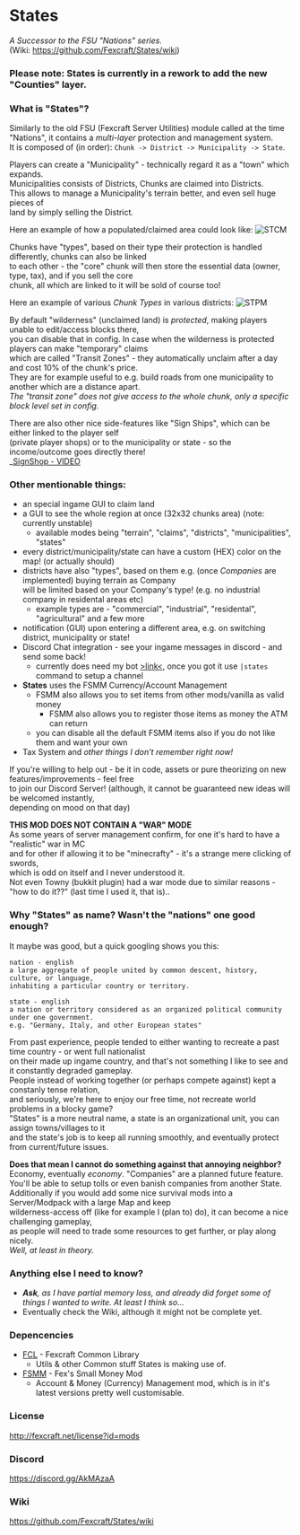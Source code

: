 # States
_A Successor to the FSU "Nations" series._    
(Wiki: https://github.com/Fexcraft/States/wiki)

### Please note: States is currently in a rework to add the new "Counties" layer.

### What is "States"?
Similarly to the old FSU (Fexcraft Server Utilities) module called at the time "Nations", it contains a _multi-layer_ protection and management system.    
It is composed of (in order): `Chunk -> District -> Municipality -> State`.    

Players can create a "Municipality" - technically regard it as a "town" which expands.    
Municipalities consists of Districts, Chunks are claimed into Districts.    
This allows to manage a Municipality's terrain better, and even sell huge pieces of    
land by simply selling the District.

Here an example of how a populated/claimed area could look like:
![STCM](https://i.imgur.com/6KgjMei.png)


Chunks have "types", based on their type their protection is handled differently, chunks can also be linked    
to each other - the "core" chunk will then store the essential data (owner, type, tax), and if you sell the core    
chunk, all which are linked to it will be sold of course too!

Here an example of various _Chunk Types_ in various districts:
![STPM](https://i.imgur.com/pDfBGTV.png)


By default "wilderness" (unclaimed land) is _protected_, making players unable to edit/access blocks there,    
you can disable that in config. In case when the wilderness is protected players can make "temporary" claims    
which are called "Transit Zones" - they automatically unclaim after a day and cost 10% of the chunk's price.    
They are for example useful to e.g. build roads from one municipality to another which are a distance apart.    
_The "transit zone" does not give access to the whole chunk, only a specific block level set in config._


There are also other nice side-features like "Sign Ships", which can be either linked to the player self    
(private player shops) or to the municipality or state - so the income/outcome goes directly there!    
_[SignShop - VIDEO](https://cdn.discordapp.com/attachments/424351061873131521/443900271362572288/2018-05-10_00-17-07.mp4)


### Other mentionable things:
- an special ingame GUI to claim land
- a GUI to see the whole region at once (32x32 chunks area) (note: currently unstable)
  - available modes being "terrain", "claims", "districts", "municipalities", "states"
- every district/municipality/state can have a custom (HEX) color on the map! (or actually should)
- districts have also "types", based on them e.g. (once _Companies_ are implemented) buying terrain as Company     
will be limited based on your Company's type! (e.g. no industrial company in residental areas etc)
  - example types are - "commercial", "industrial", "residental", "agricultural" and a few more
- notification (GUI) upon entering a different area, e.g. on switching district, municipality or state!
- Discord Chat integration - see your ingame messages in discord - and send some back!
  - currently does need my bot [>link<](https://discordapp.com/api/oauth2/authorize?client_id=435505271108927533&permissions=8&scope=bot), once you got it use `|states` command to setup a channel
- **States** uses the FSMM Currency/Account Management
  - FSMM also allows you to set items from other mods/vanilla as valid money
    - FSMM also allows you to register those items as money the ATM can return
  - you can disable all the default FSMM items also if you do not like them and want your own
- Tax System and _other things I don't remember right now!_


If you're willing to help out - be it in code, assets or pure theorizing on new features/improvements - feel free    
to join our Discord Server! (although, it cannot be guaranteed new ideas will be welcomed instantly,    
depending on mood on that day)

**THIS MOD DOES NOT CONTAIN A "WAR" MODE**    
As some years of server management confirm, for one it's hard to have a "realistic" war in MC    
and for other if allowing it to be "minecrafty" - it's a strange mere clicking of swords,    
which is odd on itself and I never understood it.    
Not even Towny (bukkit plugin) had a war mode due to similar reasons - "how to do it??" (last time I used it, that is)..


### Why "States" as name? Wasn't the "nations" one good enough?
It maybe was good, but a quick googling shows you this:
```
nation - english
a large aggregate of people united by common descent, history, culture, or language,
inhabiting a particular country or territory.
```
```
state - english
a nation or territory considered as an organized political community under one government.
e.g. "Germany, Italy, and other European states"
```
From past experience, people tended to either wanting to recreate a past time country - or went full nationalist    
on their made up ingame country, and that's not something I like to see and it constantly degraded gameplay.    
People instead of working together (or perhaps compete against) kept a constanly tense relation,    
and seriously, we're here to enjoy our free time, not recreate world problems in a blocky game?    
"States" is a more neutral name, a state is an organizational unit, you can assign towns/villages to it    
and the state's job is to keep all running smoothly, and eventually protect from current/future issues.

**Does that mean I cannot do something against that annoying neighbor?**    
Economy, eventually _economy_. "Companies" are a planned future feature.    
You'll be able to setup tolls or even banish companies from another State.    
Additionally if you would add some nice survival mods into a Server/Modpack with a large Map and keep    
wilderness-access off (like for example I (plan to) do), it can become a nice challenging gameplay,    
as people will need to trade some resources to get further, or play along nicely.    
_Well, at least in theory._


### Anything else I need to know?
- _**Ask**, as I have partial memory loss, and already did forget some of things I wanted to write. At least I think so..._
- Eventually check the Wiki, although it might not be complete yet.

### Depencencies
- [FCL](https://github.com/Fexcraft/FCL) - Fexcraft Common Library
  - Utils & other Common stuff States is making use of.
- [FSMM](https://github.com/Fexcraft/FSMM) - Fex's Small Money Mod
  - Account & Money (Currency) Management mod, which is in it's latest versions pretty well customisable.

### License
http://fexcraft.net/license?id=mods
### Discord
https://discord.gg/AkMAzaA
### Wiki
https://github.com/Fexcraft/States/wiki
